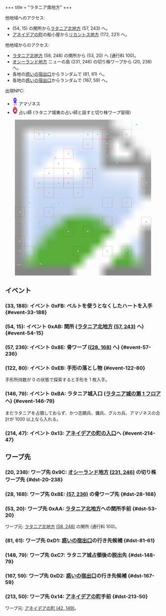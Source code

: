 +++
title = "ラタニア南地方"
+++

他地域へのアクセス:

* (54, 15) の関所から[ラタニア北地方](@/map/map-04/_index.md) (57, 243) へ。
* [アネイデアの町](@/map/map-12/_index.md)の船小屋から[リカントス地方](@/map/map-05/_index.md) (172, 221) へ。

他地域からのアクセス:

* [ラタニア北地方](@/map/map-04/_index.md) (58, 248) の関所から (53, 20) へ (通行料 100)。
* [オシーランド地方](@/map/map-11/_index.md) ニューの島 (231, 246) の切り株ワープから (20, 238) へ。
* 各地の[惑いの宿出口](@/map/map-13b/_index.md#event-240-150)からランダムで (81, 61) へ。
* 各地の[惑いの宿出口](@/map/map-13b/_index.md#event-240-150)からランダムで (167, 59) へ。

出現NPC:

* ![アマゾネス](actor-0x1F-b.png) アマゾネス
* ![占い師](actor-0x22-b.png) 占い師 (ラタニア城東の占い師と話すと切り株ワープ習得)

<!-- SVG {{{ -->
<svg width="1536" height="1536" viewbox="0 0 2048 2048">
<defs>
<image id="svg-asset-bg" width="2048" height="2048" href="map-08.webp" />
<image id="svg-asset-event" width="16" height="16" href="icon-event.png" />
<image id="svg-asset-destination" width="16" height="16" href="icon-destination.png" />
<image id="svg-asset-actor-0x1F-b" width="16" height="24" href="actor-0x1F-b.png" />
<image id="svg-asset-actor-0x20-b" width="16" height="24" href="actor-0x20-b.png" />
<image id="svg-asset-actor-0x21-b" width="16" height="24" href="actor-0x21-b.png" />
<image id="svg-asset-actor-0x22-b" width="16" height="24" href="actor-0x22-b.png" />
<image id="svg-asset-actor-0x23-b" width="16" height="24" href="actor-0x23-b.png" />
<image id="svg-asset-actor-0x24-b" width="16" height="24" href="actor-0x24-b.png" />
<image id="svg-asset-actor-0x25-b" width="16" height="24" href="actor-0x25-b.png" />
</defs>
<use href="#svg-asset-bg" x="0" y="0"></use>
<text class="caption-32" x="452" y="120" fill="yellow">関</text>
<text class="caption-24" x="640" y="476" fill="yellow">惑</text>
<text class="caption-24" x="200" y="1340" fill="yellow">骨</text>
<text class="caption-24" x="188" y="1548" fill="yellow">なくしたハート</text>
<text class="caption-24" x="180" y="1908" fill="yellow">切株</text>
<text class="caption-24" x="476" y="1904" fill="yellow">骨</text>
<text class="caption-48" x="1028" y="572" fill="yellow">ラタニア城</text>
<text class="caption-24" x="960" y="684" fill="yellow">手形</text>
<text class="caption-24" x="1348" y="512" fill="yellow">惑</text>
<text class="caption-32" x="1672" y="320" fill="yellow">アネイデア</text>
<rect x="384" y="128" width="128" height="128" stroke="red" fill="none" />
<use href="#svg-asset-actor-0x23-b" x="440" y="180"><title>敵 0x23</title></use>
<rect x="1152" y="128" width="128" height="128" stroke="red" fill="none" />
<use href="#svg-asset-actor-0x24-b" x="1208" y="180"><title>敵 0x24</title></use>
<rect x="1280" y="128" width="128" height="128" stroke="red" fill="none" />
<use href="#svg-asset-actor-0x21-b" x="1336" y="180"><title>敵 0x21</title></use>
<rect x="1536" y="128" width="128" height="128" stroke="red" fill="none" />
<use href="#svg-asset-actor-0x23-b" x="1592" y="180"><title>敵 0x23</title></use>
<rect x="1024" y="256" width="128" height="128" stroke="red" fill="none" />
<use href="#svg-asset-actor-0x25-b" x="1080" y="308"><title>敵 0x25</title></use>
<rect x="1280" y="256" width="128" height="128" stroke="red" fill="none" />
<use href="#svg-asset-actor-0x20-b" x="1336" y="308"><title>敵 0x20</title></use>
<rect x="768" y="384" width="128" height="128" stroke="red" fill="none" />
<use href="#svg-asset-actor-0x21-b" x="824" y="436"><title>敵 0x21</title></use>
<rect x="640" y="512" width="128" height="128" stroke="red" fill="none" />
<use href="#svg-asset-actor-0x21-b" x="696" y="564"><title>敵 0x21</title></use>
<rect x="512" y="640" width="128" height="128" stroke="red" fill="none" />
<use href="#svg-asset-actor-0x21-b" x="568" y="692"><title>敵 0x21</title></use>
<rect x="768" y="640" width="128" height="128" stroke="red" fill="none" />
<use href="#svg-asset-actor-0x21-b" x="824" y="692"><title>敵 0x21</title></use>
<rect x="1024" y="640" width="128" height="128" stroke="red" fill="none" />
<use href="#svg-asset-actor-0x23-b" x="1080" y="692"><title>敵 0x23</title></use>
<rect x="384" y="768" width="128" height="128" stroke="red" fill="none" />
<use href="#svg-asset-actor-0x21-b" x="440" y="820"><title>敵 0x21</title></use>
<rect x="640" y="768" width="128" height="128" stroke="red" fill="none" />
<use href="#svg-asset-actor-0x21-b" x="696" y="820"><title>敵 0x21</title></use>
<rect x="768" y="768" width="128" height="128" stroke="red" fill="none" />
<use href="#svg-asset-actor-0x21-b" x="824" y="820"><title>敵 0x21</title></use>
<rect x="1024" y="768" width="128" height="128" stroke="red" fill="none" />
<use href="#svg-asset-actor-0x23-b" x="1080" y="820"><title>敵 0x23</title></use>
<rect x="1792" y="768" width="128" height="128" stroke="red" fill="none" />
<use href="#svg-asset-actor-0x21-b" x="1848" y="820"><title>敵 0x21</title></use>
<rect x="512" y="896" width="128" height="128" stroke="red" fill="none" />
<use href="#svg-asset-actor-0x23-b" x="568" y="948"><title>敵 0x23</title></use>
<rect x="896" y="896" width="128" height="128" stroke="red" fill="none" />
<use href="#svg-asset-actor-0x23-b" x="952" y="948"><title>敵 0x23</title></use>
<rect x="1280" y="1024" width="128" height="128" stroke="red" fill="none" />
<use href="#svg-asset-actor-0x21-b" x="1336" y="1076"><title>敵 0x21</title></use>
<rect x="1536" y="1024" width="128" height="128" stroke="red" fill="none" />
<use href="#svg-asset-actor-0x23-b" x="1592" y="1076"><title>敵 0x23</title></use>
<rect x="128" y="1152" width="128" height="128" stroke="red" fill="none" />
<use href="#svg-asset-actor-0x23-b" x="184" y="1204"><title>敵 0x23</title></use>
<rect x="512" y="1152" width="128" height="128" stroke="red" fill="none" />
<use href="#svg-asset-actor-0x20-b" x="568" y="1204"><title>敵 0x20</title></use>
<rect x="1280" y="1280" width="128" height="128" stroke="red" fill="none" />
<use href="#svg-asset-actor-0x20-b" x="1336" y="1332"><title>敵 0x20</title></use>
<rect x="1792" y="1280" width="128" height="128" stroke="red" fill="none" />
<use href="#svg-asset-actor-0x21-b" x="1848" y="1332"><title>敵 0x21</title></use>
<rect x="768" y="1408" width="128" height="128" stroke="red" fill="none" />
<use href="#svg-asset-actor-0x23-b" x="824" y="1460"><title>敵 0x23</title></use>
<rect x="1024" y="1408" width="128" height="128" stroke="red" fill="none" />
<use href="#svg-asset-actor-0x24-b" x="1080" y="1460"><title>敵 0x24</title></use>
<rect x="128" y="1536" width="128" height="128" stroke="red" fill="none" />
<use href="#svg-asset-actor-0x23-b" x="184" y="1588"><title>敵 0x23</title></use>
<rect x="256" y="1664" width="128" height="128" stroke="red" fill="none" />
<use href="#svg-asset-actor-0x21-b" x="312" y="1716"><title>敵 0x21</title></use>
<rect x="896" y="1664" width="128" height="128" stroke="red" fill="none" />
<use href="#svg-asset-actor-0x20-b" x="952" y="1716"><title>敵 0x20</title></use>
<rect x="1280" y="1664" width="128" height="128" stroke="red" fill="none" />
<use href="#svg-asset-actor-0x21-b" x="1336" y="1716"><title>敵 0x21</title></use>
<rect x="1536" y="1664" width="128" height="128" stroke="red" fill="none" />
<use href="#svg-asset-actor-0x20-b" x="1592" y="1716"><title>敵 0x20</title></use>
<rect x="1664" y="0" width="128" height="128" stroke="cyan" fill="none" />
<use href="#svg-asset-actor-0x1F-b" x="1720" y="52"><title>アマゾネス「ここラタニアで私の仲間から精霊の力をもらいなさい」(到達不能)</title></use>
<rect x="512" y="128" width="128" height="128" stroke="cyan" fill="none" />
<use href="#svg-asset-actor-0x1F-b" x="568" y="180"><title>アマゾネス「惑いの宿から出ると見知らぬ場所にいるよ」</title></use>
<rect x="1024" y="128" width="128" height="128" stroke="cyan" fill="none" />
<use href="#svg-asset-actor-0x1F-b" x="1080" y="180"><title>アマゾネス「石、骨、木、切り株には精霊が宿っているのよ」</title></use>
<rect x="1408" y="128" width="128" height="128" stroke="cyan" fill="none" />
<use href="#svg-asset-actor-0x22-b" x="1464" y="180"><title>占い師「悪い王をやっつけてよ」</title></use>
<rect x="1408" y="512" width="128" height="128" stroke="cyan" fill="none" />
<use href="#svg-asset-actor-0x22-b" x="1464" y="564"><title>占い師「切り株の精霊はあなたを仲間と認めることにした」(切り株ワープ習得)</title></use>
<rect x="256" y="1024" width="128" height="128" stroke="cyan" fill="none" />
<use href="#svg-asset-actor-0x22-b" x="312" y="1076"><title>占い師「ここラタニアで私の仲間から精霊の力をもらいなさい」</title></use>
<rect x="640" y="1024" width="128" height="128" stroke="cyan" fill="none" />
<use href="#svg-asset-actor-0x22-b" x="696" y="1076"><title>占い師「試合に勝って名声を上げなさい」</title></use>
<rect x="384" y="1280" width="128" height="128" stroke="cyan" fill="none" />
<use href="#svg-asset-actor-0x1F-b" x="440" y="1332"><title>アマゾネス「西エウロンのアドニスの近くに浮遊石があるのさ」</title></use>
<rect x="128" y="1664" width="128" height="128" stroke="cyan" fill="none" />
<use href="#svg-asset-actor-0x22-b" x="184" y="1716"><title>占い師「精霊のネットワークを見つけるとワープができるのじゃ」</title></use>
<a href="#event-33-188">
<use href="#svg-asset-event" x="264" y="1504"><title>(33, 188): イベント 0xFB: ベルトを使うとなくしたハートを入手</title></use>
</a>
<a href="#event-54-15">
<use href="#svg-asset-event" x="432" y="120"><title>(54, 15): イベント 0xAB: 関所 (ラタニア北地方 (57, 243) へ)</title></use>
</a>
<a href="#event-57-236">
<use href="#svg-asset-event" x="456" y="1888"><title>(57, 236): イベント 0x8E: 骨ワープ ((28, 168) へ)</title></use>
</a>
<a href="#event-122-80">
<use href="#svg-asset-event" x="976" y="640"><title>(122, 80): イベント 0xEB: 手形の落とし物</title></use>
</a>
<a href="#event-146-79">
<use href="#svg-asset-event" x="1168" y="632"><title>(146, 79): イベント 0xBA: ラタニア城入口 (ラタニア城の第 1 フロアへ)</title></use>
</a>
<a href="#event-214-47">
<use href="#svg-asset-event" x="1712" y="376"><title>(214, 47): イベント 0x13: アネイデアの町の入口へ</title></use>
</a>
<a href="#dst-213-50">
<use href="#svg-asset-destination" x="1704" y="400"><title>(213, 50): ワープ先 0x14: アネイデアの町手前</title></use>
</a>
<a href="#dst-28-168">
<use href="#svg-asset-destination" x="224" y="1344"><title>(28, 168): ワープ先 0x8E: (57, 236) の骨ワープ先</title></use>
</a>
<a href="#dst-20-238">
<use href="#svg-asset-destination" x="160" y="1904"><title>(20, 238): ワープ先 0x9C: オシーランド地方 (231, 246) の切り株ワープ先</title></use>
</a>
<a href="#dst-53-20">
<use href="#svg-asset-destination" x="424" y="160"><title>(53, 20): ワープ先 0xAA: ラタニア北地方への関所手前</title></use>
</a>
<a href="#dst-148-79">
<use href="#svg-asset-destination" x="1184" y="632"><title>(148, 79): ワープ先 0xC7: ラタニア城占領後の脱出先</title></use>
</a>
<a href="#dst-81-61">
<use href="#svg-asset-destination" x="648" y="488"><title>(81, 61): ワープ先 0xD1: 惑いの宿出口の行き先候補</title></use>
</a>
<a href="#dst-167-59">
<use href="#svg-asset-destination" x="1336" y="472"><title>(167, 59): ワープ先 0xD2: 惑いの宿出口の行き先候補</title></use>
</a>
</svg>
<!-- }}} -->


## イベント

### (33, 188): イベント 0xFB: ベルトを使うとなくしたハートを入手 {#event-33-188}

### (54, 15): イベント 0xAB: 関所 ([ラタニア北地方](@/map/map-04/_index.md) [(57, 243)](@/map/map-04/_index.md#dst-57-243) へ) {#event-54-15}

### (57, 236): イベント 0x8E: 骨ワープ ([(28, 168)](#dst-28-168) へ) {#event-57-236}

### (122, 80): イベント 0xEB: 手形の落とし物 {#event-122-80}

手形所持数が 0 の状態で探索すると手形を 1 枚入手。

### (146, 79): イベント 0xBA: ラタニア城入口 ([ラタニア城の第 1 フロア](@/map/map-14/_index.md#dst-20-53) へ) {#event-146-79}

まだラタニアを占領しておらず、かつ志願兵、傭兵、グルカ兵、アマゾネスの合計が 1000 以上なら入れる。

### (214, 47): イベント 0x13: [アネイデアの町の入口](@/map/map-12/_index.md#dst-41-144)へ {#event-214-47}


## ワープ先

### (20, 238): ワープ先 0x9C: [オシーランド地方](@/map/map-11/_index.md) [(231, 246)](@/map/map-11/_index.md#event-231-246) の切り株ワープ先 {#dst-20-238}

### (28, 168): ワープ先 0x8E: [(57, 236)](event-57-236) の骨ワープ先 {#dst-28-168}

### (53, 20): ワープ先 0xAA: [ラタニア北地方](@/map/map-04/_index.md)への関所手前 {#dst-53-20}

ワープ元: [ラタニア北地方](@/map/map-04/_index.md) [(58, 248)](@/map/map-04/_index.md) の関所 (通行料 100)。

### (81, 61): ワープ先 0xD1: [惑いの宿出口](@/map/map-13b/_index.md#event-240-150)の行き先候補 {#dst-81-61}

### (148, 79): ワープ先 0xC7: ラタニア城占領後の脱出先 {#dst-148-79}

### (167, 59): ワープ先 0xD2: [惑いの宿出口](@/map/map-13b/_index.md#event-240-150)の行き先候補 {#dst-167-59}

### (213, 50): ワープ先 0x14: [アネイデアの町](@/map/map-12/_index.md#dst-41-144)手前 {#dst-213-50}

ワープ元: [アネイデアの町 (42, 149)](@/map/map-12/_index.md#event-42-149)。
